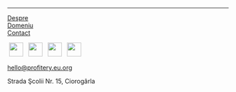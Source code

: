 ---

[Despre](/about)\
[Domeniu](/ciorogarla-domain)\
[Contact](/contact)

[<img src="/static/icons/instagram.svg" style="width: 32px; height: 32px; margin: 0 4px;"/>](https://instagram.com/proftery)
[<img src="/static/icons/facebook.svg" style="width: 32px; height: 32px; margin: 0 4px;"/>](https://facebook.com/profitery)
[<img src="/static/icons/github.svg" style="width: 32px; height: 32px; margin: 0 4px;"/>](https://github.com/profitery)
[<img src="/static/icons/opencollective.svg" style="width: 32px; height: 32px; margin: 0 4px;"/>](https://opencollective.com/profitery)

hello@profitery.eu.org

Strada Şcolii Nr. 15, Ciorogârla
